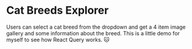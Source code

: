 # Cat Breeds Explorer

Users can select a cat breed from the dropdown and get a 4 item image gallery and some information about the breed.
This is a little demo for myself to see how React Query works.
🐱
